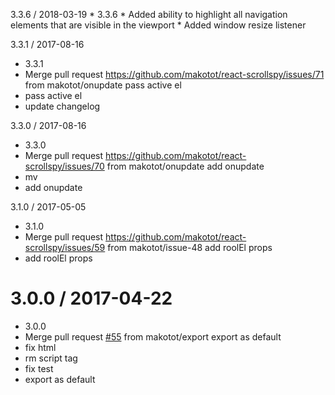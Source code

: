 3.3.6 / 2018-03-19
	* 3.3.6
	* Added ability to highlight all navigation elements that are visible in the viewport
	* Added window resize listener
	
3.3.1 / 2017-08-16
  * 3.3.1
  * Merge pull request https://github.com/makotot/react-scrollspy/issues/71 from
    makotot/onupdate
    pass active el
  * pass active el
  * update changelog

3.3.0 / 2017-08-16
  * 3.3.0
  * Merge pull request https://github.com/makotot/react-scrollspy/issues/70 from
    makotot/onupdate
    add onupdate
  * mv
  * add onupdate

3.1.0 / 2017-05-05
  * 3.1.0
  * Merge pull request https://github.com/makotot/react-scrollspy/issues/59 from
    makotot/issue-48
    add roolEl props
  * add roolEl props


3.0.0 / 2017-04-22
==================

  * 3.0.0
  * Merge pull request [#55](https://github.com/makotot/react-scrollspy/issues/55) from makotot/export
    export as default
  * fix html
  * rm script tag
  * fix test
  * export as default

